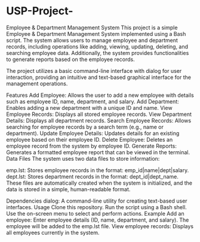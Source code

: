 # USP-Project-
Employee & Department Management System
This project is a simple Employee & Department Management System implemented using a Bash script. The system allows users to manage employee and department records, including operations like adding, viewing, updating, deleting, and searching employee data. Additionally, the system provides functionalities to generate reports based on the employee records.

The project utilizes a basic command-line interface with dialog for user interaction, providing an intuitive and text-based graphical interface for the management operations.

Features
Add Employee: Allows the user to add a new employee with details such as employee ID, name, department, and salary.
Add Department: Enables adding a new department with a unique ID and name.
View Employee Records: Displays all stored employee records.
View Department Details: Displays all department records.
Search Employee Records: Allows searching for employee records by a search term (e.g., name or department).
Update Employee Details: Updates details for an existing employee based on their employee ID.
Delete Employee: Deletes an employee record from the system by employee ID.
Generate Reports: Generates a formatted employee report that can be viewed in the terminal.
Data Files
The system uses two data files to store information:

emp.lst: Stores employee records in the format: emp_id|name|dept|salary.
dept.lst: Stores department records in the format: dept_id|dept_name.
These files are automatically created when the system is initialized, and the data is stored in a simple, human-readable format.

Dependencies
dialog: A command-line utility for creating text-based user interfaces.
Usage
Clone this repository.
Run the script using a Bash shell.
Use the on-screen menu to select and perform actions.
Example
Add an employee:
Enter employee details (ID, name, department, and salary).
The employee will be added to the emp.lst file.
View employee records:
Displays all employees currently in the system.
